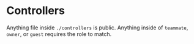 # Controllers
Anything file inside `./controllers` is public. Anything inside of `teammate`, `owner`, or `guest` requires the role to match.